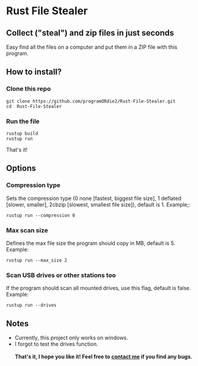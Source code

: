 # Rust File Stealer
## Collect ("steal") and zip files in just seconds

Easy find all the files on a computer and put them in a ZIP file with this program.

## How to install?
### Clone this repo
```
git clone https://github.com/programORdie2/Rust-File-Stealer.git
cd  Rust-File-Stealer
```
### Run the file
```
rustup build
rustup run
```
That's it!

## Options
### Compression type
Sets the compression type (0 none [fastest, biggest file size], 1 deflated [slower, smaller], 2cbzip [slowest, smallest file size]), default is 1.
Example;:
```
rustup run --compression 0
```

### Max scan size
Defines the max file size the program should copy in MB, default is 5.
Example:
```
rustup run --max_size 2
```

### Scan USB drives or other stations too
If the program should scan all mounted drives, use this flag, default is false.
Example:
```
rustup run --drives
```

## Notes
 - Currently, this project only works on windows.
 - I forgot to test the drives function.
<br><br>
**That's it, I hope you like it! Feel free to [contact me](https://pod.stio.studio/#contact) if you find any bugs.**
